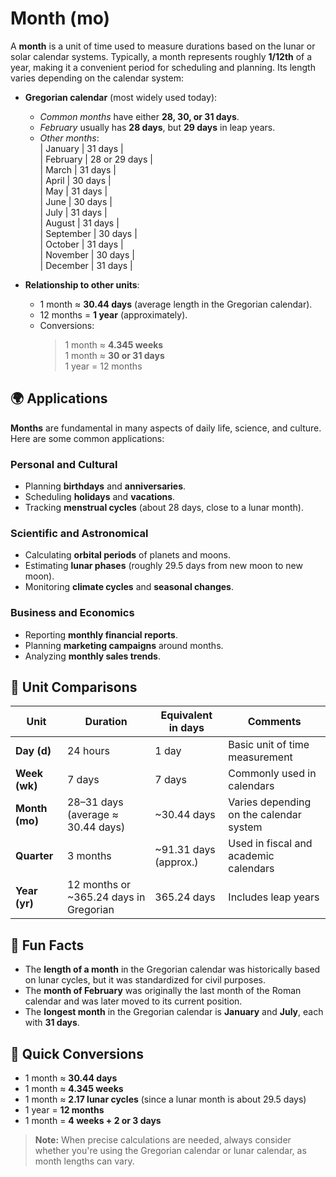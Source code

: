 # Month (mo)

A **month** is a unit of time used to measure durations based on the lunar or solar calendar systems. Typically, a month represents roughly **1/12th** of a year, making it a convenient period for scheduling and planning. Its length varies depending on the calendar system:

- **Gregorian calendar** (most widely used today):  
  - *Common months* have either **28, 30, or 31 days**.  
  - *February* usually has **28 days**, but **29 days** in leap years.  
  - *Other months*:  
    | January | 31 days |  
    | February | 28 or 29 days |  
    | March | 31 days |  
    | April | 30 days |  
    | May | 31 days |  
    | June | 30 days |  
    | July | 31 days |  
    | August | 31 days |  
    | September | 30 days |  
    | October | 31 days |  
    | November | 30 days |  
    | December | 31 days |

- **Relationship to other units**:  
  - 1 month ≈ **30.44 days** (average length in the Gregorian calendar).  
  - 12 months = **1 year** (approximately).  
  - Conversions:  
    > 1 month ≈ **4.345 weeks**  
    > 1 month ≈ **30 or 31 days**  
    > 1 year = 12 months

## 🌍 Applications

**Months** are fundamental in many aspects of daily life, science, and culture. Here are some common applications:

### Personal and Cultural

- Planning **birthdays** and **anniversaries**.
- Scheduling **holidays** and **vacations**.
- Tracking **menstrual cycles** (about 28 days, close to a lunar month).

### Scientific and Astronomical

- Calculating **orbital periods** of planets and moons.
- Estimating **lunar phases** (roughly 29.5 days from new moon to new moon).
- Monitoring **climate cycles** and **seasonal changes**.

### Business and Economics

- Reporting **monthly financial reports**.
- Planning **marketing campaigns** around months.
- Analyzing **monthly sales trends**.

## 📏 Unit Comparisons

| Unit           | Duration                                | Equivalent in days             | Comments                                       |
|----------------|----------------------------------------|-------------------------------|------------------------------------------------|
| **Day (d)**    | 24 hours                              | 1 day                        | Basic unit of time measurement                 |
| **Week (wk)**  | 7 days                                | 7 days                       | Commonly used in calendars                     |
| **Month (mo)** | 28–31 days (average ≈ 30.44 days)    | ~30.44 days                 | Varies depending on the calendar system        |
| **Quarter**    | 3 months                              | ~91.31 days (approx.)       | Used in fiscal and academic calendars        |
| **Year (yr)**  | 12 months or ~365.24 days in Gregorian | 365.24 days                  | Includes leap years                            |

## 🌟 Fun Facts

- The **length of a month** in the Gregorian calendar was historically based on lunar cycles, but it was standardized for civil purposes.
- The **month of February** was originally the last month of the Roman calendar and was later moved to its current position.
- The **longest month** in the Gregorian calendar is **January** and **July**, each with **31 days**.

## 🔄 Quick Conversions

- 1 month ≈ **30.44 days**  
- 1 month ≈ **4.345 weeks**  
- 1 month ≈ **2.17 lunar cycles** (since a lunar month is about 29.5 days)  
- 1 year = **12 months**  
- 1 month = **4 weeks + 2 or 3 days**

> **Note:** When precise calculations are needed, always consider whether you're using the Gregorian calendar or lunar calendar, as month lengths can vary.